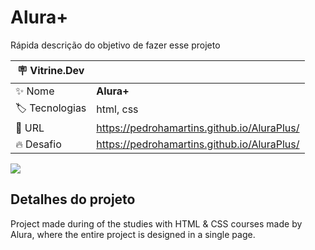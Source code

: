 # Alura+

Rápida descrição do objetivo de fazer esse projeto

| :placard: Vitrine.Dev |     |
| -------------  | --- |
| :sparkles: Nome        | **Alura+**
| :label: Tecnologias | html, css
| :rocket: URL         | https://pedrohamartins.github.io/AluraPlus/
| :fire: Desafio     | https://pedrohamartins.github.io/AluraPlus/

<!-- Inserir imagem com a #vitrinedev ao final do link -->
![](files/progress/website-screenshot.png#vitrinedev)

## Detalhes do projeto

Project made during of the studies with HTML & CSS courses made by Alura, where the entire project is designed in a single page.
